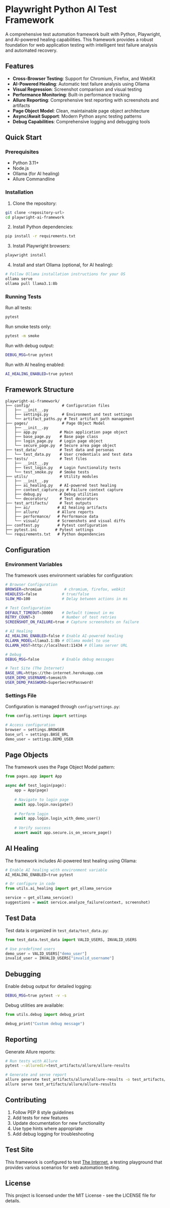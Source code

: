 # Playwright Python AI Test Framework

A comprehensive test automation framework built with Python, Playwright, and AI-powered healing capabilities. This framework provides a robust foundation for web application testing with intelligent test failure analysis and automated recovery.

## Features

- **Cross-Browser Testing**: Support for Chromium, Firefox, and WebKit
- **AI-Powered Healing**: Automatic test failure analysis using Ollama
- **Visual Regression**: Screenshot comparison and visual testing
- **Performance Monitoring**: Built-in performance tracking
- **Allure Reporting**: Comprehensive test reporting with screenshots and artifacts
- **Page Object Model**: Clean, maintainable page object architecture
- **Async/Await Support**: Modern Python async testing patterns
- **Debug Capabilities**: Comprehensive logging and debugging tools

## Quick Start

### Prerequisites

- Python 3.11+
- Node.js
- Ollama (for AI healing)
- Allure Commandline

### Installation

1. Clone the repository:
```bash
git clone <repository-url>
cd playwright-ai-framework
```

2. Install Python dependencies:
```bash
pip install -r requirements.txt
```

3. Install Playwright browsers:
```bash
playwright install
```

4. Install and start Ollama (optional, for AI healing):
```bash
# Follow Ollama installation instructions for your OS
ollama serve
ollama pull llama3.1:8b
```

### Running Tests

Run all tests:
```bash
pytest
```

Run smoke tests only:
```bash
pytest -m smoke
```

Run with debug output:
```bash
DEBUG_MSG=true pytest
```

Run with AI healing enabled:
```bash
AI_HEALING_ENABLED=true pytest
```

## Framework Structure

```
playwright-ai-framework/
├── config/              # Configuration files
│   ├── __init__.py
│   ├── settings.py      # Environment and test settings
│   └── artifact_paths.py # Test artifact path management
├── pages/               # Page Object Model
│   ├── __init__.py
│   ├── app.py          # Main application page object
│   ├── base_page.py    # Base page class
│   ├── login_page.py   # Login page object
│   └── secure_page.py  # Secure area page object
├── test_data/          # Test data and personas
│   └── test_data.py    # User credentials and test data
├── tests/              # Test files
│   ├── __init__.py
│   ├── test_login.py   # Login functionality tests
│   └── test_smoke.py   # Smoke tests
├── utils/              # Utility modules
│   ├── __init__.py
│   ├── ai_healing.py   # AI-powered test healing
│   ├── context_capture.py # Failure context capture
│   ├── debug.py        # Debug utilities
│   └── decorators/     # Test decorators
├── test_artifacts/     # Test outputs
│   ├── ai/            # AI healing artifacts
│   ├── allure/        # Allure reports
│   ├── performance/   # Performance data
│   └── visual/        # Screenshots and visual diffs
├── conftest.py        # Pytest configuration
├── pytest.ini        # Pytest settings
└── requirements.txt   # Python dependencies
```

## Configuration

### Environment Variables

The framework uses environment variables for configuration:

```bash
# Browser Configuration
BROWSER=chromium          # chromium, firefox, webkit
HEADLESS=false           # true/false
SLOW_MO=100              # Delay between actions in ms

# Test Configuration
DEFAULT_TIMEOUT=30000    # Default timeout in ms
RETRY_COUNT=3            # Number of test retries
SCREENSHOT_ON_FAILURE=true # Capture screenshots on failure

# AI Healing
AI_HEALING_ENABLED=false # Enable AI-powered healing
OLLAMA_MODEL=llama3.1:8b # Ollama model to use
OLLAMA_HOST=http://localhost:11434 # Ollama server URL

# Debug
DEBUG_MSG=false          # Enable debug messages

# Test Site (The Internet)
BASE_URL=https://the-internet.herokuapp.com
USER_DEMO_USERNAME=tomsmith
USER_DEMO_PASSWORD=SuperSecretPassword!
```

### Settings File

Configuration is managed through `config/settings.py`:

```python
from config.settings import settings

# Access configuration
browser = settings.BROWSER
base_url = settings.BASE_URL
demo_user = settings.DEMO_USER
```

## Page Objects

The framework uses the Page Object Model pattern:

```python
from pages.app import App

async def test_login(page):
    app = App(page)
    
    # Navigate to login page
    await app.login.navigate()
    
    # Perform login
    await app.login.login_with_demo_user()
    
    # Verify success
    assert await app.secure.is_on_secure_page()
```

## AI Healing

The framework includes AI-powered test healing using Ollama:

```python
# Enable AI healing with environment variable
AI_HEALING_ENABLED=true pytest

# Or configure in code
from utils.ai_healing import get_ollama_service

service = get_ollama_service()
suggestions = await service.analyze_failure(context, screenshot)
```

## Test Data

Test data is organized in `test_data/test_data.py`:

```python
from test_data.test_data import VALID_USERS, INVALID_USERS

# Use predefined users
demo_user = VALID_USERS["demo_user"]
invalid_user = INVALID_USERS["invalid_username"]
```

## Debugging

Enable debug output for detailed logging:

```bash
DEBUG_MSG=true pytest -v -s
```

Debug utilities are available:

```python
from utils.debug import debug_print

debug_print("Custom debug message")
```

## Reporting

Generate Allure reports:

```bash
# Run tests with Allure
pytest --alluredir=test_artifacts/allure/allure-results

# Generate and serve report
allure generate test_artifacts/allure/allure-results -o test_artifacts/allure/allure-report
allure serve test_artifacts/allure/allure-results
```

## Contributing

1. Follow PEP 8 style guidelines
2. Add tests for new features
3. Update documentation for new functionality
4. Use type hints where appropriate
5. Add debug logging for troubleshooting

## Test Site

This framework is configured to test [The Internet](https://the-internet.herokuapp.com), a testing playground that provides various scenarios for web automation testing.

## License

This project is licensed under the MIT License - see the LICENSE file for details.
